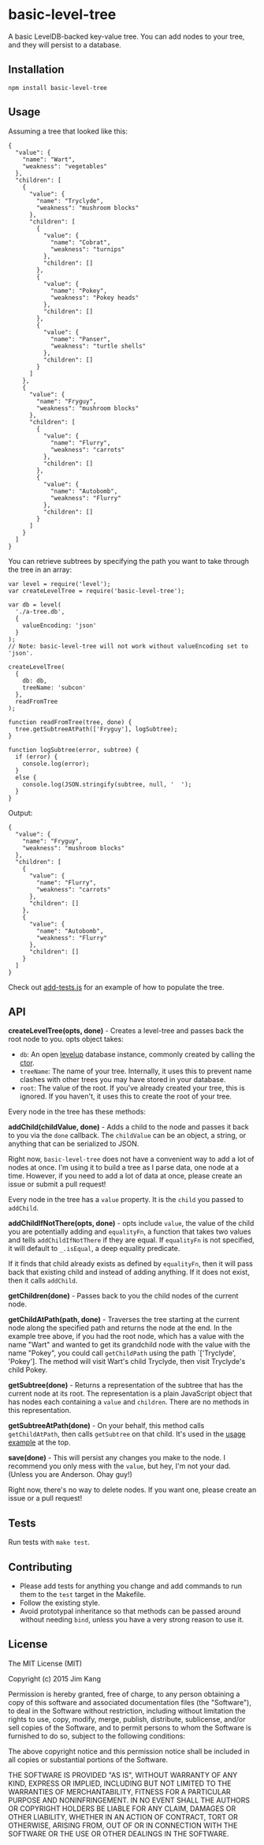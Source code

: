 basic-level-tree
================

A basic LevelDB-backed key-value tree. You can add nodes to your tree, and they will persist to a database.

Installation
------------

    npm install basic-level-tree

Usage
-----

Assuming a tree that looked like this:

    {
      "value": {
        "name": "Wart",
        "weakness": "vegetables"
      },
      "children": [
        {
          "value": {
            "name": "Tryclyde",
            "weakness": "mushroom blocks"
          },
          "children": [
            {
              "value": {
                "name": "Cobrat",
                "weakness": "turnips"
              },
              "children": []
            },
            {
              "value": {
                "name": "Pokey",
                "weakness": "Pokey heads"
              },
              "children": []
            },
            {
              "value": {
                "name": "Panser",
                "weakness": "turtle shells"
              },
              "children": []
            }
          ]
        },
        {
          "value": {
            "name": "Fryguy",
            "weakness": "mushroom blocks"
          },
          "children": [
            {
              "value": {
                "name": "Flurry",
                "weakness": "carrots"
              },
              "children": []
            },
            {
              "value": {
                "name": "Autobomb",
                "weakness": "Flurry"
              },
              "children": []
            }
          ]
        }
      ]
    }

You can retrieve subtrees by specifying the path you want to take through the tree in an array:

    var level = require('level');
    var createLevelTree = require('basic-level-tree');

    var db = level(
      './a-tree.db',
      {
        valueEncoding: 'json'
      }
    );
    // Note: basic-level-tree will not work without valueEncoding set to 'json'.

    createLevelTree(
      {
        db: db,
        treeName: 'subcon'
      },
      readFromTree
    );

    function readFromTree(tree, done) {
      tree.getSubtreeAtPath(['Fryguy'], logSubtree);
    }

    function logSubtree(error, subtree) {
      if (error) {
        console.log(error);
      }
      else {
        console.log(JSON.stringify(subtree, null, '  ');
      }
    }

Output:

    {
      "value": {
        "name": "Fryguy",
        "weakness": "mushroom blocks"
      },
      "children": [
        {
          "value": {
            "name": "Flurry",
            "weakness": "carrots"
          },
          "children": []
        },
        {
          "value": {
            "name": "Autobomb",
            "weakness": "Flurry"
          },
          "children": []
        }
      ]
    }

Check out [add-tests.js](https://github.com/jimkang/basic-level-tree/blob/master/tests/add-tests.js#L111) for an example of how to populate the tree.

API
---

**createLevelTree(opts, done)** - Creates a level-tree and passes back the root node to you. opts object takes:

- `db`: An open [levelup](https://github.com/Level/levelup) database instance, commonly created by calling the [ctor](https://github.com/Level/levelup#ctor).
- `treeName`: The name of your tree. Internally, it uses this to prevent name clashes with other trees you may have stored in your database.
- `root`: The value of the root. If you've already created your tree, this is ignored. If you haven't, it uses this to create the root of your tree.

Every node in the tree has these methods:

**addChild(childValue, done)** - Adds a child to the node and passes it back to you via the `done` callback. The `childValue` can be an object, a string, or anything that can be serialized to JSON.

Right now, `basic-level-tree` does not have a convenient way to add a lot of nodes at once. I'm using it to build a tree as I parse data, one node at a time. However, if you need to add a lot of data at once, please create an issue or submit a pull request!

Every node in the tree has a `value` property. It is the `child` you passed to `addChild`.

**addChildIfNotThere(opts, done)** - opts include `value`, the value of the child you are potentially adding and `equalityFn`, a function that takes two values and tells `addChildIfNotThere` if they are equal. If `equalityFn` is not specified, it will default to `_.isEqual`, a deep equality predicate.

If it finds that child already exists as defined by `equalityFn`, then it will pass back that existing child and instead of adding anything. If it does not exist, then it calls `addChild`.

**getChildren(done)** - Passes back to you the child nodes of the current node.

**getChildAtPath(path, done)** - Traverses the tree starting at the current node along the specified path and returns the node at the end. In the example tree above, if you had the root node, which has a value with the name "Wart" and wanted to get its grandchild node with the value with the name "Pokey", you could call `getChildPath` using the path `['Tryclyde', 'Pokey']. The method will visit Wart's child Tryclyde, then visit Tryclyde's child Pokey.

**getSubtree(done)** - Returns a representation of the subtree that has the current node at its root. The representation is a plain JavaScript object that has nodes each containing a `value` and `children`. There are no methods in this representation.

**getSubtreeAtPath(done)** - On your behalf, this method calls `getChildAtPath`, then calls `getSubtree` on that child. It's used in the [usage example](https://github.com/jimkang/basic-level-tree#usage) at the top.

**save(done)** - This will persist any changes you make to the node. I recommend you only mess with the `value`, but hey, I'm not your dad. (Unless you are Anderson. Ohay guy!)

Right now, there's no way to delete nodes. If you want one, please create an issue or a pull request!

Tests
-----

Run tests with `make test`.

Contributing
------------

- Please add tests for anything you change and add commands to run them to the `test` target in the Makefile.
- Follow the existing style.
- Avoid prototypal inheritance so that methods can be passed around without needing `bind`, unless you have a very strong reason to use it.

License
-------

The MIT License (MIT)

Copyright (c) 2015 Jim Kang

Permission is hereby granted, free of charge, to any person obtaining a copy
of this software and associated documentation files (the "Software"), to deal
in the Software without restriction, including without limitation the rights
to use, copy, modify, merge, publish, distribute, sublicense, and/or sell
copies of the Software, and to permit persons to whom the Software is
furnished to do so, subject to the following conditions:

The above copyright notice and this permission notice shall be included in
all copies or substantial portions of the Software.

THE SOFTWARE IS PROVIDED "AS IS", WITHOUT WARRANTY OF ANY KIND, EXPRESS OR
IMPLIED, INCLUDING BUT NOT LIMITED TO THE WARRANTIES OF MERCHANTABILITY,
FITNESS FOR A PARTICULAR PURPOSE AND NONINFRINGEMENT. IN NO EVENT SHALL THE
AUTHORS OR COPYRIGHT HOLDERS BE LIABLE FOR ANY CLAIM, DAMAGES OR OTHER
LIABILITY, WHETHER IN AN ACTION OF CONTRACT, TORT OR OTHERWISE, ARISING FROM,
OUT OF OR IN CONNECTION WITH THE SOFTWARE OR THE USE OR OTHER DEALINGS IN
THE SOFTWARE.
